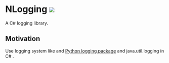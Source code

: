 NLogging ![](https://travis-ci.org/eternnoir/NLogging.svg?branch=develop)
========

A C# logging library.

## Motivation
Use logging system like and [Python logging package](https://www.python.org/dev/peps/pep-0282/) and java.util.logging in C# .
